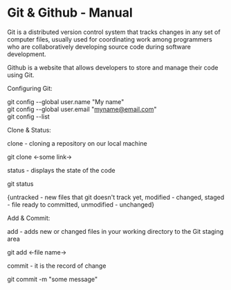 # Git & Github - Manual

Git is a distributed version control system that tracks changes in any set of computer files, usually used for coordinating work among programmers who are collaboratively developing source code during software development.

Github is a website that allows developers to store and manage their code using Git.

Configuring Git:

git config --global user.name "My name" <br>
git config --global user.email "myname@email.com" <br>
git config --list

Clone & Status:

clone - cloning a repository on our local machine

  git clone <-some link->

status - displays the state of the code

  git status

{untracked - new files that git doesn't track yet, modified - changed, staged - file ready to committed, unmodified - unchanged}

Add & Commit:

add - adds new or changed files in your working directory to the Git staging area

  git add <-file name->

commit - it is the record of change

  git commit -m "some message"
